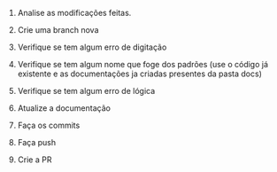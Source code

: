 1. Analise as modificações feitas.

2. Crie uma branch nova

3. Verifique se tem algum erro de digitação

4. Verifique se tem algum nome que foge dos padrões (use o código já existente e as documentações ja criadas presentes da pasta docs)

5. Verifique se tem algum erro de lógica

6. Atualize a documentação

7. Faça os commits

8. Faça push

9. Crie a PR